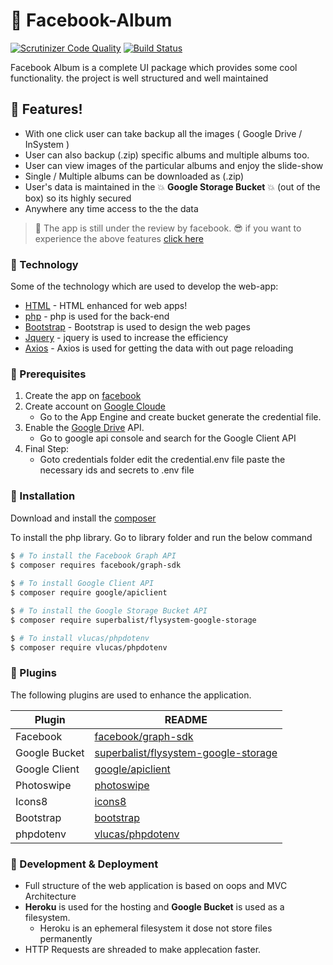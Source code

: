 # :beginner: Facebook-Album

[![Scrutinizer Code Quality](https://scrutinizer-ci.com/g/dishitpala/Facebook-Album/badges/quality-score.png?b=master)](https://scrutinizer-ci.com/g/dishitpala/Facebook-Album/?branch=master)
[![Build Status](https://travis-ci.org/dishitpala/Facebook-Album.svg?branch=master)](https://travis-ci.org/dishitpala/Facebook-Album)


Facebook Album is a complete UI package which provides some cool functionality. the project is well structured and well maintained 


## :rocket: Features!

  - With one click user can take backup all the images ( Google Drive / InSystem )
  - User can also backup (.zip) specific albums and multiple albums too.
  - User can view images of the particular albums and enjoy the slide-show
  - Single / Multiple albums can be downloaded as (.zip)
  - User's data is maintained in the :boom: **Google Storage Bucket** :boom: (out of the box) so its 		highly secured
  - Anywhere any time access to the the data
  

> :triumph: The app is still under the review by facebook.
> :sunglasses: if you want to experience the above features [click here](https://dishitpala.herokuapp.com)


### :ski: Technology 

Some of the technology which are used to develop the web-app:

* [HTML]() - HTML enhanced for web apps!
* [php]() - php is used for the back-end 
* [Bootstrap]() - Bootstrap is used to design the web pages
* [Jquery]() - jquery is used to increase the efficiency
* [Axios]() - Axios is used for getting the data with out page reloading


### :seedling: Prerequisites

1. Create the app on [facebook]()
2. Create account on [Google Cloude]()
	* Go to the App Engine and create bucket generate the credential file.
3. Enable the [Google Drive]() API.
	* Go to google api console and search for the Google Client API
4. Final Step:
	*  Goto credentials folder edit the credential.env file
	paste the necessary ids and secrets to .env file

### :rowboat: Installation

Download and install the [composer]() 

To install the php library. Go to library folder and run the below command

```sh
$ # To install the Facebook Graph API
$ composer requires facebook/graph-sdk
 
$ # To install Google Client API
$ composer require google/apiclient

$ # To install the Google Storage Bucket API
$ composer require superbalist/flysystem-google-storage

$ # To install vlucas/phpdotenv
$ composer require vlucas/phpdotenv
```





### :mountain_cableway: Plugins

The following plugins are used to enhance the application.

| Plugin | README |
| ------ | ------ |
| Facebook | [facebook/graph-sdk](https://github.com/facebook/php-graph-sdk) |
| Google Bucket | [superbalist/flysystem-google-storage](https://github.com/Superbalist/flysystem-google-cloud-storage) |
| Google Client | [google/apiclient](https://github.com/google/google-api-php-client)|
| Photoswipe | [photoswipe](https://github.com/dimsemenov/PhotoSwipe) |
| Icons8 | [icons8](https://icons8.com/icon/new-icons/color) |
| Bootstrap | [bootstrap](https://getbootstrap.com/) |
|phpdotenv|[vlucas/phpdotenv](https://github.com/vlucas/phpdotenv)|


### :dart: Development & Deployment
* Full structure of the web application is based on oops and MVC Architecture
* **Heroku** is used for the hosting and **Google Bucket** is used as a filesystem.
	* Heroku is an ephemeral filesystem it dose not store files permanently
* HTTP Requests are shreaded to make applecation faster.


